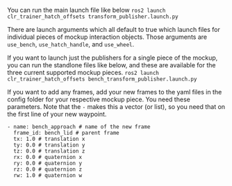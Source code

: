 You can run the main launch file like below
```ros2 launch clr_trainer_hatch_offsets transform_publisher.launch.py```

There are launch arguments which all default to true which launch files for individual pieces of mockup interaction objects. Those arguments are `use_bench`, `use_hatch_handle`, and `use_wheel`.

If you want to launch just the publishers for a single piece of the mockup, you can run the standlone files like below, and these are available for the three current supported mockup pieces.
```ros2 launch clr_trainer_hatch_offsets bench_transform_publisher.launch.py```

If you want to add any frames, add your new frames to the yaml files in the config folder for your respective mockup piece. You need these parameters. Note that the `-` makes this a vector (or list), so you need that on the first line of your new waypoint.

```
- name: bench_approach # name of the new frame
  frame_id: bench_lid # parent frame
  tx: 1.0 # translation x
  ty: 0.0 # translation y
  tz: 0.0 # translation z
  rx: 0.0 # quaternion x 
  ry: 0.0 # quaternion y
  rz: 0.0 # quaternion z 
  rw: 1.0 # quaternion w
```
